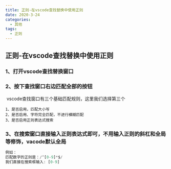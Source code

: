 ```yaml
---
title: 正则-在vscode查找替换中使用正则
date: 2020-3-24
categories:
  - 其他
tags:
  - 正则
---
```




## 正则-在vscode查找替换中使用正则

### 1、打开vscode查找替换窗口

### 2、按下查找窗口右边匹配全部的按钮

​	vscode查找窗口有三个基础匹配规则，这里我们选择第三个

```
1、是否启用，匹配大小写
2、是否启用、字符完全匹配，不进行模糊匹配
3、是否启用正则表达式搜索
```

### 3、在搜索窗口直接输入正则表达式即可，不用输入正则的斜杠和全局等修饰，vacode默认全局

```typescript
例如：
匹配数字的正则是：/^[0-9]*$/
我们直接在搜索框输入: [0-9]
```


